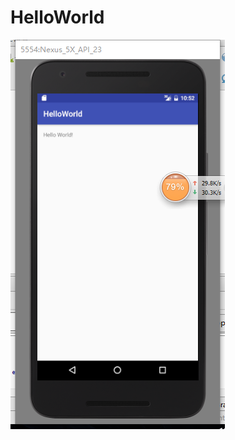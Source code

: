 # HelloWorld
![image](https://github.com/JiangDongshuo/HelloWorld/raw/master/app/src/main/res/helloworld.png)
